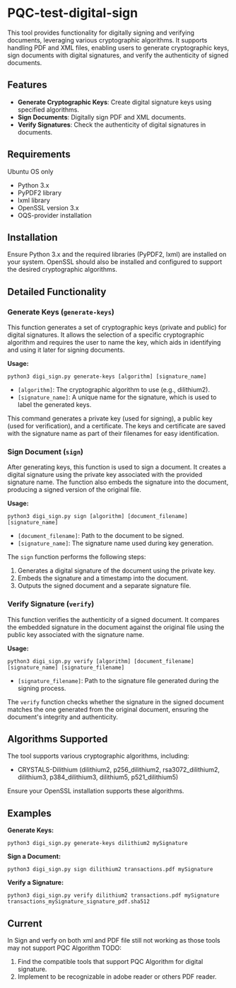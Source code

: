 # PQC-test-digital-sign
This tool provides functionality for digitally signing and verifying documents, leveraging various cryptographic algorithms. It supports handling PDF and XML files, enabling users to generate cryptographic keys, sign documents with digital signatures, and verify the authenticity of signed documents.

## Features

- **Generate Cryptographic Keys**: Create digital signature keys using specified algorithms.
- **Sign Documents**: Digitally sign PDF and XML documents.
- **Verify Signatures**: Check the authenticity of digital signatures in documents.

## Requirements

Ubuntu OS only
- Python 3.x
- PyPDF2 library
- lxml library
- OpenSSL version 3.x
- OQS-provider installation

## Installation

Ensure Python 3.x and the required libraries (PyPDF2, lxml) are installed on your system. OpenSSL should also be installed and configured to support the desired cryptographic algorithms.

## Detailed Functionality

### Generate Keys (`generate-keys`)

This function generates a set of cryptographic keys (private and public) for digital signatures. It allows the selection of a specific cryptographic algorithm and requires the user to name the key, which aids in identifying and using it later for signing documents.

**Usage:**

```
python3 digi_sign.py generate-keys [algorithm] [signature_name]
```

- `[algorithm]`: The cryptographic algorithm to use (e.g., dilithium2).
- `[signature_name]`: A unique name for the signature, which is used to label the generated keys.

This command generates a private key (used for signing), a public key (used for verification), and a certificate. The keys and certificate are saved with the signature name as part of their filenames for easy identification.

### Sign Document (`sign`)

After generating keys, this function is used to sign a document. It creates a digital signature using the private key associated with the provided signature name. The function also embeds the signature into the document, producing a signed version of the original file.

**Usage:**

```
python3 digi_sign.py sign [algorithm] [document_filename] [signature_name]
```

- `[document_filename]`: Path to the document to be signed.
- `[signature_name]`: The signature name used during key generation.

The `sign` function performs the following steps:
1. Generates a digital signature of the document using the private key.
2. Embeds the signature and a timestamp into the document.
3. Outputs the signed document and a separate signature file.

### Verify Signature (`verify`)

This function verifies the authenticity of a signed document. It compares the embedded signature in the document against the original file using the public key associated with the signature name.

**Usage:**

```
python3 digi_sign.py verify [algorithm] [document_filename] [signature_name] [signature_filename]
```

- `[signature_filename]`: Path to the signature file generated during the signing process.

The `verify` function checks whether the signature in the signed document matches the one generated from the original document, ensuring the document's integrity and authenticity.

## Algorithms Supported

The tool supports various cryptographic algorithms, including:

- CRYSTALS-Dilithium (dilithium2, p256_dilithium2, rsa3072_dilithium2, dilithium3, p384_dilithium3, dilithium5, p521_dilithium5)

Ensure your OpenSSL installation supports these algorithms.

## Examples

**Generate Keys:**

```
python3 digi_sign.py generate-keys dilithium2 mySignature
```

**Sign a Document:**

```
python3 digi_sign.py sign dilithium2 transactions.pdf mySignature
```

**Verify a Signature:**

```
python3 digi_sign.py verify dilithium2 transactions.pdf mySignature transactions_mySignature_signature_pdf.sha512
```

## Current
In Sign and verfy on both xml and PDF file still not working as those tools may not support PQC Algorithm
TODO:
1. Find the compatible tools that support  PQC Algorithm for digital signature. 
2. Implement to be recognizable in adobe reader or others PDF reader.
